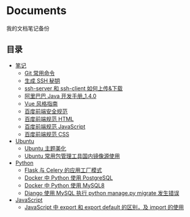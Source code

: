 # Documents

我的文档笔记备份

## 目录

+ [笔记](/Notes)
  + [Git 常用命令](/Notes/Git%20常用命令.md)
  + [生成 SSH 秘钥](/Notes/生成%20SSH%20秘钥.md)
  + [ssh-server 和 ssh-client 如何上传&下载](/Notes/ssh-server%20和%20ssh-client%20如何上传&下载.md)
  + [阿里巴巴 Java 开发手册_1.4.0](/Notes/阿里巴巴%20Java%20开发手册_1.4.0.md)
  + [Vue 风格指南](/Notes/Vue%20风格指南.md)
  + [百度前端安全规范](/Notes/百度前端安全规范.md)
  + [百度前端规范 HTML](/Notes/百度前端规范%20HTML.md)
  + [百度前端规范 JavaScript](/Notes/百度前端规范%20JavaScript.md)
  + [百度前端规范 CSS](/Notes/百度前端规范%20CSS.md)
+ [Ubuntu](/Ubuntu)
  + [Ubuntu 主题美化](/Ubuntu/Ubuntu%20主题美化.md)
  + [Ubuntu 常用包管理工具国内镜像源使用](/Ubuntu/Ubuntu%20常用包管理工具国内镜像源使用(npm%E3%80%81yarn%E3%80%81pip%E3%80%81composer%E3%80%81maven%E3%80%81docker).md)
+ [Python](/Python)
  + [Flask 与 Celery 的应用工厂模式](/Python/Flask%20与%20Celery%20的应用工厂模式.md)
  + [Docker 中 Python 使用 PostgreSQL](/Python/Docker%20中%20Python%20使用%20PostgreSQL.md)
  + [Docker 中 Python 使用 MySQL8](/Python/Docker%20中%20Python%20使用%20MySQL8.md)
  + [Django 使用 MySQL 执行 python manage.py migrate 发生错误](/Python/Django%20使用%20MySQL%20执行%20python%20manage.py%20migrate%20发生错误.md)
+ [JavaScript](/JavaScript)
  + [JavaScript 中 export 和 export default 的区别，及 import 的使用](/JavaScript/JavaScript%20中%20export%20和%20export%20default%20的区别，及%20import%20的使用.md)
